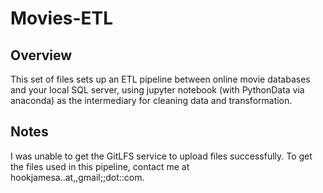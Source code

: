 # Movies-ETL

## Overview

This set of files sets up an ETL pipeline between online movie databases and your local SQL server, using jupyter notebook (with PythonData via anaconda) as the intermediary for cleaning data and transformation.

## Notes

I was unable to get the GitLFS service to upload files successfully. To get the files used in this pipeline, contact me at hookjamesa..at,,gmail;;dot::com.
